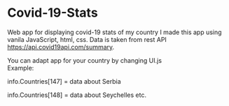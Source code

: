 # Covid-19-Stats
Web app for displaying covid-19 stats of my country
I made this app using vanila JavaScript, html, css. Data is taken from rest API https://api.covid19api.com/summary. 

You can adapt app for your country by changing UI.js
<br>
Example:

info.Countries[147] = data about Serbia 

info.Countries[148] = data about Seychelles etc.
